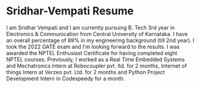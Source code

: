 # Sridhar-Vempati Resume

I am Sridhar Vempati and I am currently pursuing B. Tech 3rd year in Electronics & Communication from Central University of Karnataka. I have an overall percentage of 89% in my engineering background (till 2nd year). I took the 2022 GATE exam and I'm looking forward to the results. I was awarded the NPTEL Enthusiast Certificate for having completed eight NPTEL courses. Previously, I worked as a Real Time Embedded Systems and Mechatronics Intern at Robocoupler pvt. ltd. for 2 months, Internet of things Intern at Verzeo pvt. Ltd. for 2 months and Python Project Development Intern in Codespeedy for a month.
